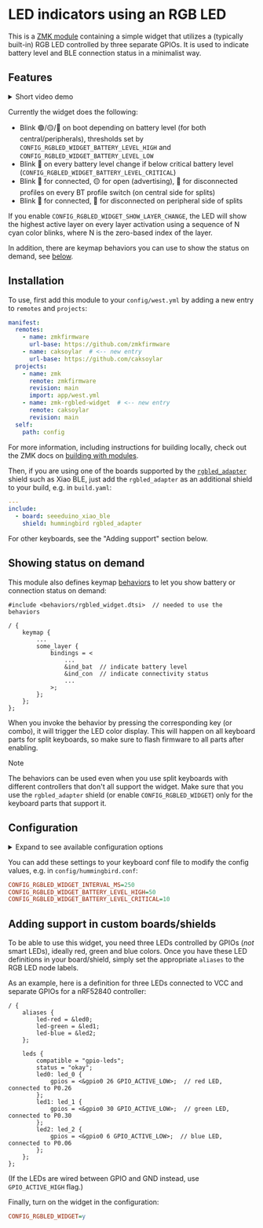 # LED indicators using an RGB LED

This is a [ZMK module](https://zmk.dev/docs/features/modules) containing a simple widget that utilizes a (typically built-in) RGB LED controlled by three separate GPIOs.
It is used to indicate battery level and BLE connection status in a minimalist way.

## Features

<details>
  <summary>Short video demo</summary>
  See below video for a short demo, running through power on, profile switching and power offs.
  
  https://github.com/caksoylar/zmk-rgbled-widget/assets/7876996/cfd89dd1-ff24-4a33-8563-2fdad2a828d4
</details>

Currently the widget does the following:

- Blink 🟢/🟡/🔴 on boot depending on battery level (for both central/peripherals), thresholds set by `CONFIG_RGBLED_WIDGET_BATTERY_LEVEL_HIGH` and `CONFIG_RGBLED_WIDGET_BATTERY_LEVEL_LOW`
- Blink 🔴 on every battery level change if below critical battery level (`CONFIG_RGBLED_WIDGET_BATTERY_LEVEL_CRITICAL`)
- Blink 🔵 for connected, 🟡 for open (advertising), 🔴 for disconnected profiles on every BT profile switch (on central side for splits)
- Blink 🔵 for connected, 🔴 for disconnected on peripheral side of splits

If you enable `CONFIG_RGBLED_WIDGET_SHOW_LAYER_CHANGE`, the LED will show the highest active layer on every layer activation
using a sequence of N cyan color blinks, where N is the zero-based index of the layer.

In addition, there are keymap behaviors you can use to show the status on demand, see [below](#showing-status-on-demand).

## Installation

To use, first add this module to your `config/west.yml` by adding a new entry to `remotes` and `projects`:

```yaml west.yml
manifest:
  remotes:
    - name: zmkfirmware
      url-base: https://github.com/zmkfirmware
    - name: caksoylar  # <-- new entry
      url-base: https://github.com/caksoylar
  projects:
    - name: zmk
      remote: zmkfirmware
      revision: main
      import: app/west.yml
    - name: zmk-rgbled-widget  # <-- new entry
      remote: caksoylar
      revision: main
  self:
    path: config
```

For more information, including instructions for building locally, check out the ZMK docs on [building with modules](https://zmk.dev/docs/features/modules#building-with-modules).

Then, if you are using one of the boards supported by the [`rgbled_adapter`](/boards/shields/rgbled_adapter) shield such as Xiao BLE,
just add the `rgbled_adapter` as an additional shield to your build, e.g. in `build.yaml`:

```yaml build.yaml
---
include:
  - board: seeeduino_xiao_ble
    shield: hummingbird rgbled_adapter
```

For other keyboards, see the "Adding support" section below.

## Showing status on demand

This module also defines keymap [behaviors](https://zmk.dev/docs/keymaps/behaviors) to let you show battery or connection status on demand:

```dts
#include <behaviors/rgbled_widget.dtsi>  // needed to use the behaviors

/ {
    keymap {
        ...
        some_layer {
            bindings = <
                ...
                &ind_bat  // indicate battery level
                &ind_con  // indicate connectivity status
                ...
            >;
        };
    };
};
```

When you invoke the behavior by pressing the corresponding key (or combo), it will trigger the LED color display.
This will happen on all keyboard parts for split keyboards, so make sure to flash firmware to all parts after enabling.

> [!NOTE]
> The behaviors can be used even when you use split keyboards with different controllers that don't all support the widget.
> Make sure that you use the `rgbled_adapter` shield (or enable `CONFIG_RGBLED_WIDGET`) only for the keyboard parts that support it.

## Configuration

<details>
<summary>Expand to see available configuration options</summary>

| Name                                           | Description                                                                  | Default      |
| ---------------------------------------------- | ---------------------------------------------------------------------------- | ------------ |
| `CONFIG_RGBLED_WIDGET_INTERVAL_MS`             | Minimum wait duration between two blinks in ms                               | 500          |
| `CONFIG_RGBLED_WIDGET_BATTERY_BLINK_MS`        | Duration of battery level blink in ms                                        | 2000         |
| `CONFIG_RGBLED_WIDGET_BATTERY_LEVEL_HIGH`      | High battery level percentage                                                | 80           |
| `CONFIG_RGBLED_WIDGET_BATTERY_LEVEL_LOW`       | Low battery level percentage                                                 | 20           |
| `CONFIG_RGBLED_WIDGET_BATTERY_LEVEL_CRITICAL`  | Critical battery level percentage, blink periodically if under               | 5            |
| `CONFIG_RGBLED_WIDGET_BATTERY_COLOR_HIGH`      | Color for high battery level (above `LEVEL_HIGH`)                            | Green (`2`)  |
| `CONFIG_RGBLED_WIDGET_BATTERY_COLOR_MEDIUM`    | Color for medium battery level (between `LEVEL_LOW` and `LEVEL_HIGH`)        | Yellow (`3`) |
| `CONFIG_RGBLED_WIDGET_BATTERY_COLOR_LOW`       | Color for low battery level (below `LEVEL_LOW`)                              | Red (`1`)    |
| `CONFIG_RGBLED_WIDGET_BATTERY_COLOR_CRITICAL`  | Color for critical battery level (below `LEVEL_CRITICAL`)                    | Red (`1`)    |
| `CONFIG_RGBLED_WIDGET_CONN_BLINK_MS`           | Duration of BLE connection status blink in ms                                | 1000         |
| `CONFIG_RGBLED_WIDGET_CONN_COLOR_CONNECTED`    | Color for connected BLE connection status                                    | Blue (`4`)   |
| `CONFIG_RGBLED_WIDGET_CONN_COLOR_ADVERTISING`  | Color for advertising BLE connection status                                  | Yellow (`3`) |
| `CONFIG_RGBLED_WIDGET_CONN_COLOR_DISCONNECTED` | Color for disconnected BLE connection status                                 | Red (`1`)    |
| `CONFIG_RGBLED_WIDGET_SHOW_LAYER_CHANGE`       | Indicate highest active layer on each layer change with a sequence of blinks | `n`          |
| `CONFIG_RGBLED_WIDGET_LAYER_BLINK_MS`          | Blink and wait duration for layer indicator                                  | 100          |
| `CONFIG_RGBLED_WIDGET_LAYER_COLOR`             | Color to use for layer indicator                                             | Cyan (`6`)   |
| `CONFIG_RGBLED_WIDGET_LAYER_DEBOUNCE_MS`       | Wait duration after a layer change before showing the highest active layer   | 100          |

Color settings use the following integer values:

| Color        | Value |
| ------------ | ----- |
| Black (none) | `0`   |
| Red          | `1`   |
| Green        | `2`   |
| Yellow       | `3`   |
| Blue         | `4`   |
| Magenta      | `5`   |
| Cyan         | `6`   |
| White        | `7`   |

</details>

You can add these settings to your keyboard conf file to modify the config values, e.g. in `config/hummingbird.conf`:

```ini
CONFIG_RGBLED_WIDGET_INTERVAL_MS=250
CONFIG_RGBLED_WIDGET_BATTERY_LEVEL_HIGH=50
CONFIG_RGBLED_WIDGET_BATTERY_LEVEL_CRITICAL=10
```

## Adding support in custom boards/shields

To be able to use this widget, you need three LEDs controlled by GPIOs (_not_ smart LEDs), ideally red, green and blue colors.
Once you have these LED definitions in your board/shield, simply set the appropriate `aliases` to the RGB LED node labels.

As an example, here is a definition for three LEDs connected to VCC and separate GPIOs for a nRF52840 controller:

```dts
/ {
    aliases {
        led-red = &led0;
        led-green = &led1;
        led-blue = &led2;
    };

    leds {
        compatible = "gpio-leds";
        status = "okay";
        led0: led_0 {
            gpios = <&gpio0 26 GPIO_ACTIVE_LOW>;  // red LED, connected to P0.26
        };
        led1: led_1 {
            gpios = <&gpio0 30 GPIO_ACTIVE_LOW>;  // green LED, connected to P0.30
        };
        led2: led_2 {
            gpios = <&gpio0 6 GPIO_ACTIVE_LOW>;  // blue LED, connected to P0.06
        };
    };
};
```

(If the LEDs are wired between GPIO and GND instead, use `GPIO_ACTIVE_HIGH` flag.)

Finally, turn on the widget in the configuration:

```ini
CONFIG_RGBLED_WIDGET=y
```
